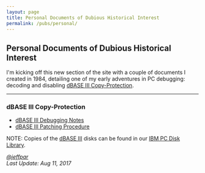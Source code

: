```yaml
---
layout: page
title: Personal Documents of Dubious Historical Interest
permalink: /pubs/personal/
---
```


Personal Documents of Dubious Historical Interest
-------------------------------------------------

I'm kicking off this new section of the site with a couple of documents I created in 1984, detailing one of my early
adventures in PC debugging: decoding and disabling [dBASE III Copy-Protection](#dbase-iii-copy-protection).

---

### dBASE III Copy-Protection

* [dBASE III Debugging Notes](/pubs/personal/1984-09-16--DBASE_III_DEBUG.pdf)
* [dBASE III Patching Procedure](/pubs/personal/1984-09-25--DBASE_III_PATCH.pdf)

NOTE: Copies of the [dBASE III](/disks/pcx86/apps/other/dbase3/1.0/) disks can be found in our [IBM PC Disk Library](/disks/pcx86/).

*[@jeffpar](http://twitter.com/jeffpar)*  
*Last Update: Aug 11, 2017*
